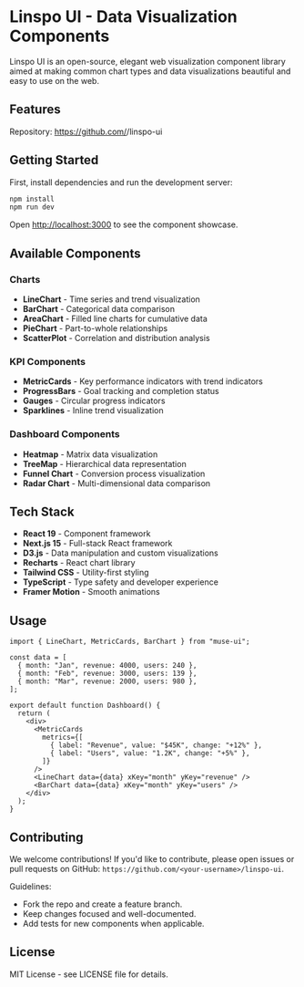 # Linspo UI - Data Visualization Components

Linspo UI is an open-source, elegant web visualization component library aimed at making common chart types and data visualizations beautiful and easy to use on the web.

## Features


Repository: https://github.com/<your-username>/linspo-ui

## Getting Started

First, install dependencies and run the development server:

```bash
npm install
npm run dev
```

Open [http://localhost:3000](http://localhost:3000) to see the component showcase.

## Available Components

### Charts

- **LineChart** - Time series and trend visualization
- **BarChart** - Categorical data comparison
- **AreaChart** - Filled line charts for cumulative data
- **PieChart** - Part-to-whole relationships
- **ScatterPlot** - Correlation and distribution analysis

### KPI Components

- **MetricCards** - Key performance indicators with trend indicators
- **ProgressBars** - Goal tracking and completion status
- **Gauges** - Circular progress indicators
- **Sparklines** - Inline trend visualization

### Dashboard Components

- **Heatmap** - Matrix data visualization
- **TreeMap** - Hierarchical data representation
- **Funnel Chart** - Conversion process visualization
- **Radar Chart** - Multi-dimensional data comparison

## Tech Stack

- **React 19** - Component framework
- **Next.js 15** - Full-stack React framework
- **D3.js** - Data manipulation and custom visualizations
- **Recharts** - React chart library
- **Tailwind CSS** - Utility-first styling
- **TypeScript** - Type safety and developer experience
- **Framer Motion** - Smooth animations

## Usage

```tsx
import { LineChart, MetricCards, BarChart } from "muse-ui";

const data = [
  { month: "Jan", revenue: 4000, users: 240 },
  { month: "Feb", revenue: 3000, users: 139 },
  { month: "Mar", revenue: 2000, users: 980 },
];

export default function Dashboard() {
  return (
    <div>
      <MetricCards
        metrics={[
          { label: "Revenue", value: "$45K", change: "+12%" },
          { label: "Users", value: "1.2K", change: "+5%" },
        ]}
      />
      <LineChart data={data} xKey="month" yKey="revenue" />
      <BarChart data={data} xKey="month" yKey="users" />
    </div>
  );
}
```

## Contributing

We welcome contributions! If you'd like to contribute, please open issues or pull requests on GitHub: `https://github.com/<your-username>/linspo-ui`.

Guidelines:
- Fork the repo and create a feature branch.
- Keep changes focused and well-documented.
- Add tests for new components when applicable.

## License

MIT License - see LICENSE file for details.
